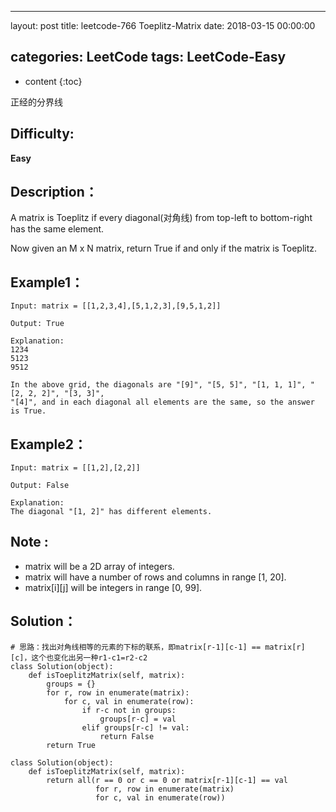 
---
layout: post
title:  leetcode-766 Toeplitz-Matrix
date:   2018-03-15 00:00:00

categories: LeetCode
tags: LeetCode-Easy
---

* content
{:toc}

正经的分界线





## Difficulty:

**Easy**

## Description：

A matrix is Toeplitz if every diagonal(对角线) from top-left to bottom-right has the same element.

Now given an M x N matrix, return True if and only if the matrix is Toeplitz.

## Example1：

```
Input: matrix = [[1,2,3,4],[5,1,2,3],[9,5,1,2]]

Output: True

Explanation:
1234
5123
9512

In the above grid, the diagonals are "[9]", "[5, 5]", "[1, 1, 1]", "[2, 2, 2]", "[3, 3]", 
"[4]", and in each diagonal all elements are the same, so the answer is True.
```

## Example2：

```
Input: matrix = [[1,2],[2,2]]

Output: False

Explanation:
The diagonal "[1, 2]" has different elements.
```

## Note :

- matrix will be a 2D array of integers.
- matrix will have a number of rows and columns in range [1, 20].
- matrix[i][j] will be integers in range [0, 99].

## Solution：

```
# 思路：找出对角线相等的元素的下标的联系，即matrix[r-1][c-1] == matrix[r][c]，这个也变化出另一种r1-c1=r2-c2
class Solution(object):
    def isToeplitzMatrix(self, matrix):
        groups = {}
        for r, row in enumerate(matrix):
            for c, val in enumerate(row):
                if r-c not in groups:
                    groups[r-c] = val
                elif groups[r-c] != val:
                    return False
        return True
        
class Solution(object):
    def isToeplitzMatrix(self, matrix):
        return all(r == 0 or c == 0 or matrix[r-1][c-1] == val
                   for r, row in enumerate(matrix)
                   for c, val in enumerate(row))
```